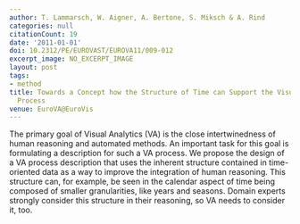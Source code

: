 ```yaml
---
author: T. Lammarsch, W. Aigner, A. Bertone, S. Miksch & A. Rind
categories: null
citationCount: 19
date: '2011-01-01'
doi: 10.2312/PE/EUROVAST/EUROVA11/009-012
excerpt_image: NO_EXCERPT_IMAGE
layout: post
tags:
- method
title: Towards a Concept how the Structure of Time can Support the Visual Analytics
  Process
venue: EuroVA@EuroVis
---
```

The primary goal of Visual Analytics (VA) is the close intertwinedness of human reasoning and automated methods. An important task for this goal is formulating a description for such a VA process. We propose the design of a VA process description that uses the inherent structure contained in time-oriented data as a way to improve the integration of human reasoning. This structure can, for example, be seen in the calendar aspect of time being composed of smaller granularities, like years and seasons. Domain experts strongly consider this structure in their reasoning, so VA needs to consider it, too.
